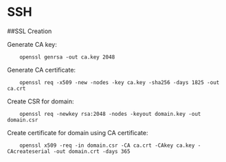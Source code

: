 # SSH

##SSL Creation

Generate CA key:

		openssl genrsa -out ca.key 2048

Generate CA certificate:

		openssl req -x509 -new -nodes -key ca.key -sha256 -days 1825 -out ca.crt

Create CSR for domain:

		openssl req -newkey rsa:2048 -nodes -keyout domain.key -out domain.csr

Create certificate for domain using CA certificate:

		openssl x509 -req -in domain.csr -CA ca.crt -CAkey ca.key -CAcreateserial -out domain.crt -days 365
